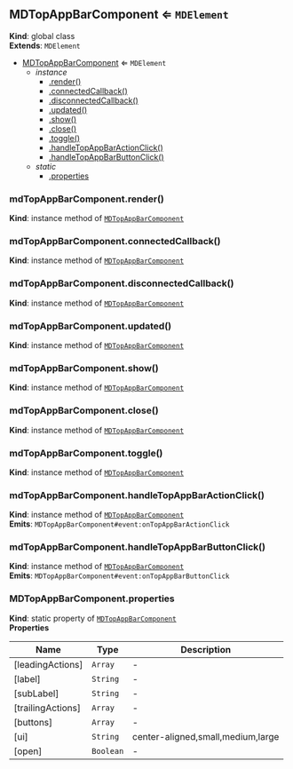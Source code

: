 <a name="MDTopAppBarComponent"></a>

## MDTopAppBarComponent ⇐ <code>MDElement</code>

**Kind**: global class  
**Extends**: <code>MDElement</code>

-   [MDTopAppBarComponent](#MDTopAppBarComponent) ⇐ <code>MDElement</code>
    -   _instance_
        -   [.render()](#MDTopAppBarComponent+render)
        -   [.connectedCallback()](#MDTopAppBarComponent+connectedCallback)
        -   [.disconnectedCallback()](#MDTopAppBarComponent+disconnectedCallback)
        -   [.updated()](#MDTopAppBarComponent+updated)
        -   [.show()](#MDTopAppBarComponent+show)
        -   [.close()](#MDTopAppBarComponent+close)
        -   [.toggle()](#MDTopAppBarComponent+toggle)
        -   [.handleTopAppBarActionClick()](#MDTopAppBarComponent+handleTopAppBarActionClick)
        -   [.handleTopAppBarButtonClick()](#MDTopAppBarComponent+handleTopAppBarButtonClick)
    -   _static_
        -   [.properties](#MDTopAppBarComponent.properties)

<a name="MDTopAppBarComponent+render"></a>

### mdTopAppBarComponent.render()

**Kind**: instance method of [<code>MDTopAppBarComponent</code>](#MDTopAppBarComponent)  
<a name="MDTopAppBarComponent+connectedCallback"></a>

### mdTopAppBarComponent.connectedCallback()

**Kind**: instance method of [<code>MDTopAppBarComponent</code>](#MDTopAppBarComponent)  
<a name="MDTopAppBarComponent+disconnectedCallback"></a>

### mdTopAppBarComponent.disconnectedCallback()

**Kind**: instance method of [<code>MDTopAppBarComponent</code>](#MDTopAppBarComponent)  
<a name="MDTopAppBarComponent+updated"></a>

### mdTopAppBarComponent.updated()

**Kind**: instance method of [<code>MDTopAppBarComponent</code>](#MDTopAppBarComponent)  
<a name="MDTopAppBarComponent+show"></a>

### mdTopAppBarComponent.show()

**Kind**: instance method of [<code>MDTopAppBarComponent</code>](#MDTopAppBarComponent)  
<a name="MDTopAppBarComponent+close"></a>

### mdTopAppBarComponent.close()

**Kind**: instance method of [<code>MDTopAppBarComponent</code>](#MDTopAppBarComponent)  
<a name="MDTopAppBarComponent+toggle"></a>

### mdTopAppBarComponent.toggle()

**Kind**: instance method of [<code>MDTopAppBarComponent</code>](#MDTopAppBarComponent)  
<a name="MDTopAppBarComponent+handleTopAppBarActionClick"></a>

### mdTopAppBarComponent.handleTopAppBarActionClick()

**Kind**: instance method of [<code>MDTopAppBarComponent</code>](#MDTopAppBarComponent)  
**Emits**: <code>MDTopAppBarComponent#event:onTopAppBarActionClick</code>  
<a name="MDTopAppBarComponent+handleTopAppBarButtonClick"></a>

### mdTopAppBarComponent.handleTopAppBarButtonClick()

**Kind**: instance method of [<code>MDTopAppBarComponent</code>](#MDTopAppBarComponent)  
**Emits**: <code>MDTopAppBarComponent#event:onTopAppBarButtonClick</code>  
<a name="MDTopAppBarComponent.properties"></a>

### MDTopAppBarComponent.properties

**Kind**: static property of [<code>MDTopAppBarComponent</code>](#MDTopAppBarComponent)  
**Properties**

| Name              | Type                 | Description                       |
| ----------------- | -------------------- | --------------------------------- |
| [leadingActions]  | <code>Array</code>   | -                                 |
| [label]           | <code>String</code>  | -                                 |
| [subLabel]        | <code>String</code>  | -                                 |
| [trailingActions] | <code>Array</code>   | -                                 |
| [buttons]         | <code>Array</code>   | -                                 |
| [ui]              | <code>String</code>  | center-aligned,small,medium,large |
| [open]            | <code>Boolean</code> | -                                 |
